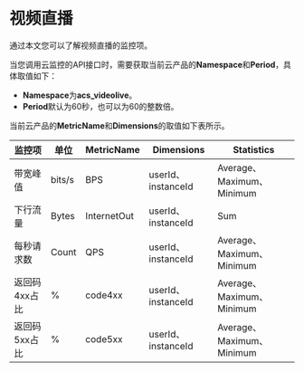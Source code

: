 # 视频直播

通过本文您可以了解视频直播的监控项。

当您调用云监控的API接口时，需要获取当前云产品的**Namespace**和**Period**，具体取值如下：

-   **Namespace**为**acs\_videolive**。
-   **Period**默认为60秒，也可以为60的整数倍。

当前云产品的**MetricName**和**Dimensions**的取值如下表所示。

|监控项|单位|MetricName|Dimensions|Statistics|
|---|--|----------|----------|----------|
|带宽峰值|bits/s|BPS|userId、instanceId|Average、Maximum、Minimum|
|下行流量|Bytes|InternetOut|userId、instanceId|Sum|
|每秒请求数|Count|QPS|userId、instanceId|Average、Maximum、Minimum|
|返回码4xx占比|%|code4xx|userId、instanceId|Average、Maximum、Minimum|
|返回码5xx占比|%|code5xx|userId、instanceId|Average、Maximum、Minimum|


